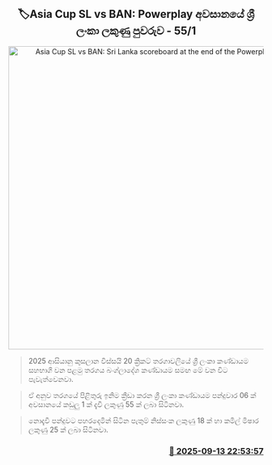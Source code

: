 <p align='center'><b><h2 align='center' title='Asia Cup SL vs BAN: Sri Lanka scoreboard at the end of the Powerplay - 55/1'>🏷Asia Cup SL vs BAN: Powerplay අවසාන‍යේ ශ්‍රී ලංකා ලකුණු පුවරුව - 55/1</h2></b></p>
<p align='center'><img src='https://helakuru.sgp1.cdn.digitaloceanspaces.com/esana/images/lib/asiacup-sl-vs-ban-2025.jpg' width='600' alt='Asia Cup SL vs BAN: Sri Lanka scoreboard at the end of the Powerplay - 55/1'></p>

> 2025 ආසියානු කුසලාන විස්සයි 20 ක්‍රිකට් තරගාවලියේ ශ්‍රී ලංකා කණ්ඩායම සහභාගි වන පළමු තරගය බංග්ලාදේශ කණ්ඩායම සමඟ මේ වන විට පැවැත්වෙනවා.

> ඒ අනුව තරගයේ පිළිතුරු ඉනිම ක්‍රීඩා කරන ශ්‍රී ලංකා කණ්ඩායම පන්දුවාර 06 ක් අවසානයේ කඩුලු 1 ක් දැවී ලකුණු 55 ක් ලබා සිටිනවා.

> නොදැවී පන්දුවට පහරදෙමින් සිටින පැතුම් නිස්සංක ලකුණු 18 ක් හා කමිල් මිෂාර ලකුණු 25 ක් ලබා සිටිනවා.



<h3 align='right'><a href='https://www.helakuru.lk/esana/p/113604/'>📅 2025-09-13 22:53:57</a></h3>
